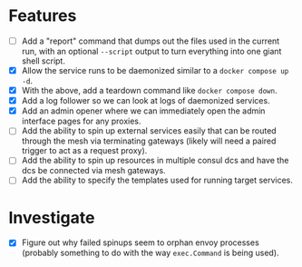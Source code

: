# Features

- [ ] Add a "report" command that dumps out the files used in the current run, with an optional `--script` output to turn everything into one giant shell script.
- [x] Allow the service runs to be daemonized similar to a `docker compose up -d`.
- [x] With the above, add a teardown command like `docker compose down`.
- [x] Add a log follower so we can look at logs of daemonized services.
- [x] Add an admin opener where we can immediately open the admin interface pages for any proxies.
- [ ] Add the ability to spin up external services easily that can be routed through the mesh via terminating gateways (likely will need a paired trigger to act as a request proxy).
- [ ] Add the ability to spin up resources in multiple consul dcs and have the dcs be connected via mesh gateways.
- [ ] Add the ability to specify the templates used for running target services.

# Investigate

- [x] Figure out why failed spinups seem to orphan envoy processes (probably something to do with the way `exec.Command` is being used).